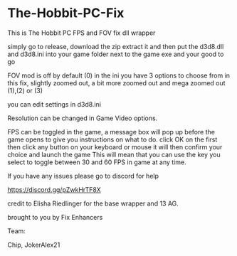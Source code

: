 # The-Hobbit-PC-Fix
This is The Hobbit PC FPS and FOV fix dll wrapper

simply go to release, download the zip extract it and then put the d3d8.dll and d3d8.ini into your game folder next to the game exe and your good to go 

FOV mod is off by default (0) in the ini you have 3 options to choose from in this fix, slightly zoomed out, a bit more zoomed out and mega zoomed out (1),(2) or (3) 

you can edit settings in d3d8.ini 

Resolution can be changed in Game Video options.   

FPS can be toggled in the game, a message box will pop up before the game opens to give you instructions on what to do. click OK on the first then click any button on your keyboard or mouse it will then confirm your choice and launch the 
game
This will mean that you can use the key you select to toggle between 30 and 60 FPS in game at any time.

If you have any issues please go to discord for help 

https://discord.gg/pZwkHrTF8X

credit to Elisha Riedlinger for the base wrapper and 13 AG.

brought to you by Fix Enhancers 

Team: 

Chip, JokerAlex21

